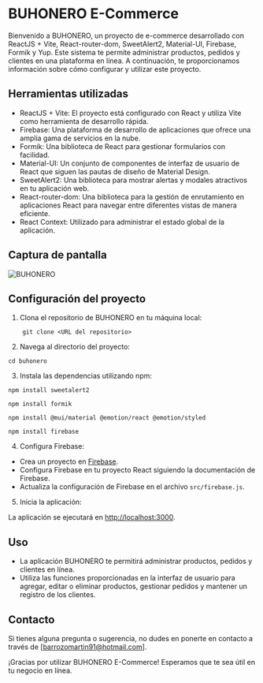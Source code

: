# BUHONERO E-Commerce

Bienvenido a BUHONERO, un proyecto de e-commerce desarrollado con ReactJS + Vite, React-router-dom, SweetAlert2, Material-UI, Firebase, Formik y Yup. Este sistema te permite administrar productos, pedidos y clientes en una plataforma en línea. A continuación, te proporcionamos información sobre cómo configurar y utilizar este proyecto.

## Herramientas utilizadas

- ReactJS + Vite: El proyecto está configurado con React y utiliza Vite como herramienta de desarrollo rápida.
- Firebase: Una plataforma de desarrollo de aplicaciones que ofrece una amplia gama de servicios en la nube.
- Formik: Una biblioteca de React para gestionar formularios con facilidad.
- Material-UI: Un conjunto de componentes de interfaz de usuario de React que siguen las pautas de diseño de Material Design.
- SweetAlert2: Una biblioteca para mostrar alertas y modales atractivos en tu aplicación web.
- React-router-dom: Una biblioteca para la gestión de enrutamiento en aplicaciones React para navegar entre diferentes vistas de manera eficiente.
- React Context: Utilizado para administrar el estado global de la aplicación.


## Captura de pantalla
![BUHONERO](https://res.cloudinary.com/dob2vpzui/image/upload/v1699495295/ozwof7skiftohmhtyvwr.png)

## Configuración del proyecto
1. Clona el repositorio de BUHONERO en tu máquina local:
```
    git clone <URL del repositorio>
```

2. Navega al directorio del proyecto:
```
cd buhonero
```

3. Instala las dependencias utilizando npm:
```
npm install sweetalert2
```
```
npm install formik
```
```
npm install @mui/material @emotion/react @emotion/styled
```
```
npm install firebase
```

4. Configura Firebase:

- Crea un proyecto en [Firebase](https://console.firebase.google.com/).
- Configura Firebase en tu proyecto React siguiendo la documentación de Firebase.
- Actualiza la configuración de Firebase en el archivo `src/firebase.js`.

5. Inicia la aplicación:


La aplicación se ejecutará en [http://localhost:3000](http://localhost:3000).

## Uso

- La aplicación BUHONERO te permitirá administrar productos, pedidos y clientes en línea.
- Utiliza las funciones proporcionadas en la interfaz de usuario para agregar, editar o eliminar productos, gestionar pedidos y mantener un registro de los clientes.



## Contacto

Si tienes alguna pregunta o sugerencia, no dudes en ponerte en contacto a través de [barrozomartin91@hotmail.com].

¡Gracias por utilizar BUHONERO E-Commerce! Esperamos que te sea útil en tu negocio en línea.
